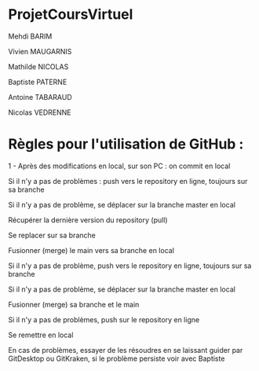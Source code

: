 # ProjetCoursVirtuel
Mehdi BARIM

Vivien MAUGARNIS

Mathilde NICOLAS

Baptiste PATERNE

Antoine TABARAUD

Nicolas VEDRENNE


# Règles pour l'utilisation de GitHub : 

 1 - Après des modifications en local, sur son PC : on commit en local

Si il n'y a pas de problèmes : push vers le repository en ligne, 
toujours sur sa branche

Si il n'y a pas de problème, se déplacer sur la branche master en local

Récupérer la dernière version du repository (pull)

Se replacer sur sa branche 

Fusionner (merge) le main vers sa branche en local

Si il n'y a pas de problème, push vers le repository en ligne, 
toujours sur sa branche

Si il n'y a pas de problème, se déplacer sur la branche master en local

Fusionner (merge) sa branche et le main

Si il n'y a pas de problèmes, push sur le repository en ligne 

Se remettre en local 

En cas de problèmes, essayer de les résoudres en se laissant guider
par GitDesktop ou GitKraken, si le problème persiste voir avec Baptiste



